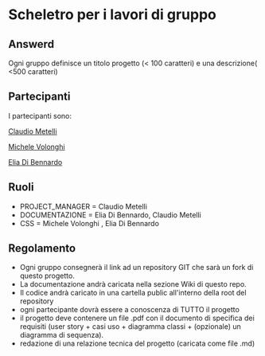 # Scheletro per i lavori di gruppo

## Answerd

Ogni gruppo definisce un titolo progetto (< 100 caratteri) e una descrizione( <500 caratteri)

## Partecipanti
I partecipanti sono:

[Claudio Metelli](https://github.com/claudiometelli)

[Michele Volonghi](https://github.com/Zakmy)

[Elia Di Bennardo](https://github.com/eliuzhc)

## Ruoli

* PROJECT_MANAGER = Claudio Metelli
* DOCUMENTAZIONE = Elia Di Bennardo, Claudio Metelli
* CSS = Michele Volonghi , Elia Di Bennardo

## Regolamento
* Ogni gruppo consegnerà il link ad un repository GIT che sarà un fork di questo progetto.
* La documentazione andrà caricata nella sezione Wiki di questo repo.
* Il codice andrà caricato in una cartella public all'interno della root del repository
* ogni partecipante dovrà essere a conoscenza di TUTTO il progetto
* il progetto deve contenere un file .pdf con il documento di specifica dei requisiti (user story + casi uso + diagramma classi + (opzionale) un diagramma di sequenza).
* redazione di una relazione tecnica del progetto (caricata come file .md)
